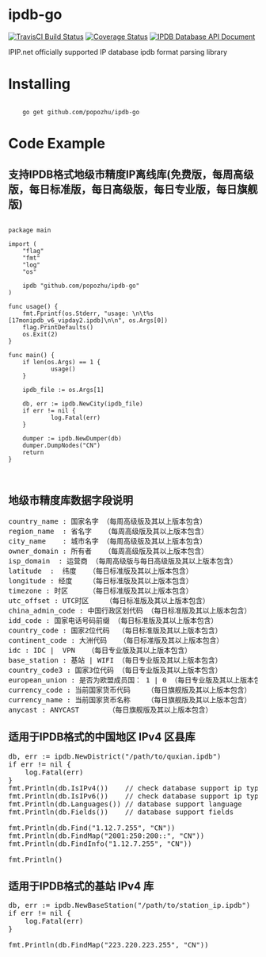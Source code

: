 # ipdb-go
[![TravisCI Build Status](https://travis-ci.org/ipipdotnet/ipdb-go.svg?branch=master)](https://travis-ci.org/ipipdotnet/ipdb-go)
[![Coverage Status](https://coveralls.io/repos/github/ipipdotnet/ipdb-go/badge.svg?branch=master)](https://coveralls.io/github/ipipdotnet/ipdb-go?branch=master)
[![IPDB Database API Document](https://godoc.org/github.com/ipipdotnet/ipdb-go?status.svg)](https://godoc.org/github.com/ipipdotnet/ipdb-go)

IPIP.net officially supported IP database ipdb format parsing library

# Installing
<code>
    go get github.com/popozhu/ipdb-go
</code>

# Code Example

## 支持IPDB格式地级市精度IP离线库(免费版，每周高级版，每日标准版，每日高级版，每日专业版，每日旗舰版)
<pre>
<code>
package main

import (
    "flag"
    "fmt"
    "log"
    "os"
    
    ipdb "github.com/popozhu/ipdb-go"
)

func usage() {
    fmt.Fprintf(os.Stderr, "usage: \n\t%s [17monipdb_v6_vipday2.ipdb]\n\n", os.Args[0])
    flag.PrintDefaults()
    os.Exit(2)
}

func main() {
    if len(os.Args) == 1 {
            usage()
    }

    ipdb_file := os.Args[1]

    db, err := ipdb.NewCity(ipdb_file)
    if err != nil {
            log.Fatal(err)
    }

    dumper := ipdb.NewDumper(db)
    dumper.DumpNodes("CN")
    return
}

</code>
</pre>
## 地级市精度库数据字段说明
<pre>
country_name : 国家名字 （每周高级版及其以上版本包含）
region_name  : 省名字   （每周高级版及其以上版本包含）
city_name    : 城市名字 （每周高级版及其以上版本包含）
owner_domain : 所有者   （每周高级版及其以上版本包含）
isp_domain  : 运营商 （每周高级版与每日高级版及其以上版本包含）
latitude  :  纬度   （每日标准版及其以上版本包含）
longitude : 经度    （每日标准版及其以上版本包含）
timezone : 时区     （每日标准版及其以上版本包含）
utc_offset : UTC时区    （每日标准版及其以上版本包含）
china_admin_code : 中国行政区划代码 （每日标准版及其以上版本包含）
idd_code : 国家电话号码前缀 （每日标准版及其以上版本包含）
country_code : 国家2位代码  （每日标准版及其以上版本包含）
continent_code : 大洲代码   （每日标准版及其以上版本包含）
idc : IDC |  VPN   （每日专业版及其以上版本包含）
base_station : 基站 | WIFI （每日专业版及其以上版本包含）
country_code3 : 国家3位代码 （每日专业版及其以上版本包含）
european_union : 是否为欧盟成员国： 1 | 0 （每日专业版及其以上版本包含）
currency_code : 当前国家货币代码    （每日旗舰版及其以上版本包含）
currency_name : 当前国家货币名称    （每日旗舰版及其以上版本包含）
anycast : ANYCAST       （每日旗舰版及其以上版本包含）
</pre>
## 适用于IPDB格式的中国地区 IPv4 区县库
<pre>
db, err := ipdb.NewDistrict("/path/to/quxian.ipdb")
if err != nil {
	log.Fatal(err)
}
fmt.Println(db.IsIPv4())    // check database support ip type
fmt.Println(db.IsIPv6())    // check database support ip type
fmt.Println(db.Languages()) // database support language
fmt.Println(db.Fields())    // database support fields

fmt.Println(db.Find("1.12.7.255", "CN"))
fmt.Println(db.FindMap("2001:250:200::", "CN"))
fmt.Println(db.FindInfo("1.12.7.255", "CN"))

fmt.Println()
</pre>

## 适用于IPDB格式的基站 IPv4 库
<pre>
db, err := ipdb.NewBaseStation("/path/to/station_ip.ipdb")
if err != nil {
	log.Fatal(err)
}

fmt.Println(db.FindMap("223.220.223.255", "CN"))
</pre>
